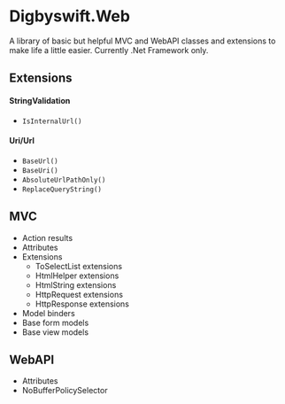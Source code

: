 # Digbyswift.Web

A library of basic but helpful MVC and WebAPI classes and
extensions to make life a little easier. Currently .Net Framework only.

## Extensions

#### StringValidation
- `IsInternalUrl()`

#### Uri/Url
- `BaseUrl()`
- `BaseUri()`
- `AbsoluteUrlPathOnly()`
- `ReplaceQueryString()`

## MVC

- Action results
- Attributes
- Extensions
  - ToSelectList extensions
  - HtmlHelper extensions
  - HtmlString extensions
  - HttpRequest extensions
  - HttpResponse extensions
- Model binders
- Base form models
- Base view models

## WebAPI

- Attributes
- NoBufferPolicySelector